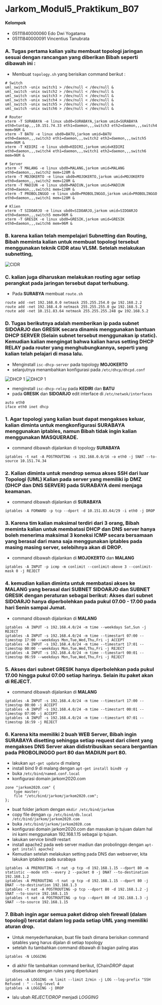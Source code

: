 # Jarkom_Modul5_Praktikum_B07
#### Kelompok
* 05111840000060 Edo Dwi Yogatama
* 05111840000091 Vincentius Tanubrata

### A. Tugas pertama kalian yaitu membuat topologi jaringan sesuai dengan rancangan yang diberikan Bibah seperti dibawah ini :

* Membuat ```topology.sh``` yang berisikan command berikut :
```
# Switch
uml_switch -unix switch1 > /dev/null < /dev/null &
uml_switch -unix switch2 > /dev/null < /dev/null &
uml_switch -unix switch3 > /dev/null < /dev/null &
uml_switch -unix switch4 > /dev/null < /dev/null &
uml_switch -unix switch5 > /dev/null < /dev/null &
uml_switch -unix switch6 > /dev/null < /dev/null &

# Router
xterm -T SURABAYA -e linux ubd0=SURABAYA,jarkom umid=SURABAYA eth0=tuntap,,,10.151.74.33 eth1=daemon,,,switch3 eth2=daemon,,,switch4 mem=96M &
xterm -T BATU -e linux ubd0=BATU,jarkom umid=BATU eth0=daemon,,,switch3 eth1=daemon,,,switch2 eth2=daemon,,,switch5 mem=96M &
xterm -T KEDIRI -e linux ubd0=KEDIRI,jarkom umid=KEDIRI eth0=daemon,,,switch4 eth1=daemon,,,switch1 eth2=daemon,,,switch6 mem=96M &

# Server
xterm -T MALANG -e linux ubd0=MALANG,jarkom umid=MALANG eth0=daemon,,,switch2 mem=128M &
xterm -T MOJOKERTO -e linux ubd0=MOJOKERTO,jarkom umid=MOJOKERTO eth0=daemon,,,switch2 mem=128M &
xterm -T MADIUN -e linux ubd0=MADIUN,jarkom umid=MADIUN eth0=daemon,,,switch1 mem=128M &
xterm -T PROBOLINGGO -e linux ubd0=PROBOLINGGO,jarkom umid=PROBOLINGGO eth0=daemon,,,switch1 mem=128M &

# Klien
xterm -T SIDOARJO -e linux ubd0=SIDOARJO,jarkom umid=SIDOARJO eth0=daemon,,,switch5 mem=96M &
xterm -T GRESIK -e linux ubd0=GRESIK,jarkom umid=GRESIK eth0=daemon,,,switch6 mem=96M &
```

### B. karena kalian telah mempelajari Subnetting dan Routing, Bibah meminta kalian untuk membuat topologi tersebut menggunakan teknik CIDR atau VLSM. Setelah melakukan subnetting,

![CIDR](images/cidr.png)

### C. kalian juga diharuskan melakukan routing agar setiap perangkat pada jaringan tersebut dapat terhubung.

* Pada __SURABYA__ membuat ```route.sh```
```
route add -net 192.168.0.0 netmask 255.255.254.0 gw 192.168.2.2
route add -net 192.168.4.0 netmask 255.255.255.0 gw 192.168.5.2
route add -net 10.151.83.64 netmask 255.255.255.248 gw 192.168.5.2
```

### D. Tugas berikutnya adalah memberikan ip pada subnet SIDOARJO dan GRESIK secara dinamis menggunakan bantuan DHCP SERVER (Selain subnet tersebut menggunakan ip static). Kemudian kalian mengingat bahwa kalian harus setting DHCP RELAY pada router yang menghubungkannya, seperti yang kalian telah pelajari di masa lalu.

* Menginstall ```isc-dhcp-server``` pada topology __MOJOKERTO__ 
* selanjutnya menambahkan konfigurasi pada ```/etc/dhcp/dhcpd.conf```

![DHCP 1](images/mojokerto_dhcp1.png)
![DHCP 1](images/mojokerto_dhcp2.png)

* menginstall ```isc-dhcp-relay``` pada __KEDIRI__ dan __BATU__
* pada __GRESIK__ dan __SIDOARJO__ edit interface di ```/etc/netwok/interfaces```
```
auto eth0
iface eth0 inet dhcp
```

### 1. Agar topologi yang kalian buat dapat mengakses keluar, kalian diminta untuk mengkonfigurasi SURABAYA menggunakan iptables, namun Bibah tidak ingin kalian menggunakan MASQUERADE.

* command dibawah dijalankan di topology __SURABAYA__
```
iptables -t nat -A POSTROUTING -s 192.168.0.0/16 -o eth0 -j SNAT --to-source 10.151.74.34
```

### 2. Kalian diminta untuk mendrop semua akses SSH dari luar Topologi (UML) Kalian pada server yang memiliki ip DMZ (DHCP dan DNS SERVER) pada SURABAYA demi menjaga keamanan.

* command dibawah dijalankan di __SURABAYA__
```
iptables -A FORWARD -p tcp --dport -d 10.151.83.64/29 -i eth0 -j DROP
```
### 3. Karena tim kalian maksimal terdiri dari 3 orang, Bibah meminta kalian untuk membatasi DHCP dan DNS server hanya boleh menerima maksimal 3 koneksi ICMP secara bersamaan yang berasal dari mana saja menggunakan iptables pada masing masing server, selebihnya akan di DROP.

* command dibawah dijalankan di __MOJOKERTO__ dan __MALANG__
```
iptables -A INPUT -p icmp -m conlimit --conlimit-above 3 --conlimit-mask 0 -j REJECT
```
### 4. kemudian kalian diminta untuk membatasi akses ke MALANG yang berasal dari SUBNET SIDOARJO dan SUBNET GRESIK dengan peraturan sebagai berikut: Akses dari subnet SIDOARJO hanya diperbolehkan pada pukul 07.00 - 17.00 pada hari Senin sampai Jumat.

* command dibawah dijalankan di __MALANG__
```
iptables -A INPUT -s 192.168.4.0/24 -m time --weekdays Sat,Sun -j REJECT
iptables -A INPUT -s 192.168.4.0/24 -m time --timestart 07:00 --timestop 17:00 --weekdays Mon,Tue,Wed,Thu,Fri -j ACCEPT
iptables -A INPUT -s 192.168.4.0/24 -m time --timestart 17:01 --timestop 00:00 --weekdays Mon,Tue,Wed,Thu,Fri -j REJECT
iptables -A INPUT -s 192.168.4.0/24 -m time --timestart 00:01 --timestop 06:59 --weekdays Mon,Tue,Wed,Thu,Fri -j REJECT
```

### 5. Akses dari subnet GRESIK hanya diperbolehkan pada pukul 17.00 hingga pukul 07.00 setiap harinya. Selain itu paket akan di REJECT.

* command dibawah dijalankan di __MALANG__
```
iptables -A INPUT -s 192.168.4.0/24 -m time --timestart 17:00 --timestop 00:00 -j ACCEPT
iptables -A INPUT -s 192.168.4.0/24 -m time --timestart 00:01 --timestop 07:00 -j ACCEPT
iptables -A INPUT -s 192.168.4.0/24 -m time --timestart 07:01 --timestop 16:59 -j REJECT
```

### 6. Karena kita memiliki 2 buah WEB Server, Bibah ingin SURABAYA disetting sehingga setiap request dari client yang mengakses DNS Server akan didistribusikan secara bergantian pada PROBOLINGGO port 80 dan MADIUN port 80.
* lakukan `apt-get update` di malang
* install bind 9 di malang dengan `apt-get install bind9 -y`
* buka `/etc/bind/named.conf.local`
* konfigurasi domain jarkom2020.com
```
zone "jarkom2020.com" {
	type master;
	file "/etc/bind/jarkom/jarkom2020.com";
};
```
* buat folder jarkom dengan `mkdir /etc/bind/jarkom`
* copy file dengan `cp /etc/bind/db.local /etc/bind/jarkom/jarkom2020.com`
* buka `/etc/bind/jarkom/jarkom2020.com`
* konfigurasi domain jarkom2020.com dan masukan ip tujuan dalam hal ini kami menggunakan 192.168.1.15 sebagai ip tujuan.
* lakukan service bind9 restart
* install apache2 pada web server madiun dan probolinggo dengan `apt-get install apache2`
* Kemudian setelah melakukan setting pada DNS dan webserver, kita lakukan iptables pada surabaya
```
iptables -A PREROUTING -t nat -p tcp -d 192.168.1.15 --dport 80 -m statistic --mode nth --every 2 --packet 0 -j DNAT --to-destination 192.168.1.2
iptables -A PREROUTING -t nat -p tcp -d 192.168.1.15 --dport 80 -j DNAT --to-destination 192.168.1.3
iptables -t nat -A POSTROUTING -p tcp --dport 80 -d 192.168.1.2 -j SNAT --to-source 192.168.1.15
iptables -t nat -A POSTROUTING -p tcp --dport 80 -d 192.168.1.3 -j SNAT --to-source 192.168.1.15

```

### 7. Bibah ingin agar semua paket didrop oleh firewall (dalam topologi) tercatat dalam log pada setiap UML yang memiliki aturan drop.

* Untuk menyederhanakan, buat file bash dimana berisikan command iptables yang harus dijalan di setiap topology
* setelah itu tambahkan command dibawah di bagian paling atas
```
iptables -N LOGGING
```
* di akhir file tambahkan command berikut, (Chain*DROP* dapat disesuaikan dengan rules yang diperlukan)
```
iptables -A LOGGING -m limit --limit 2/min -j LOG --log-prefix "SSH Refused : " --log-level 4
iptables -A LOGGING -j DROP
```
* lalu ubah *REJECT/DROP* menjadi *LOGGING*
